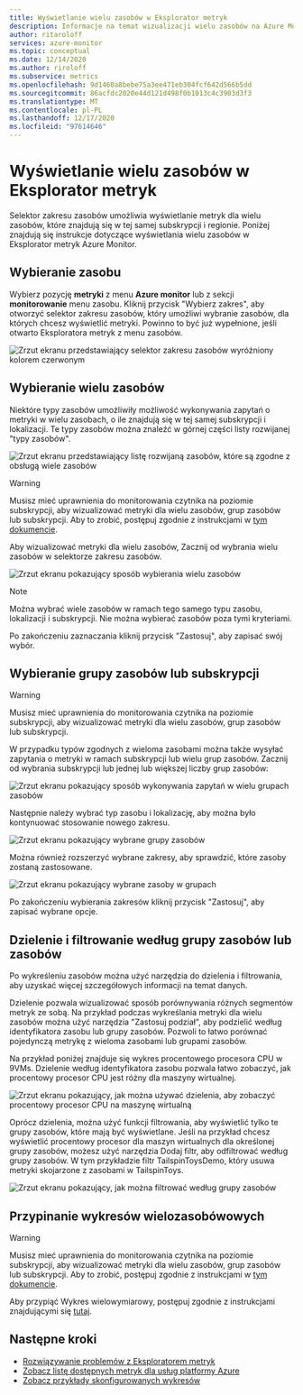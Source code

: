 ```yaml
---
title: Wyświetlanie wielu zasobów w Eksplorator metryk
description: Informacje na temat wizualizacji wielu zasobów na Azure Monitor Eksplorator metryk
author: ritaroloff
services: azure-monitor
ms.topic: conceptual
ms.date: 12/14/2020
ms.author: riroloff
ms.subservice: metrics
ms.openlocfilehash: 9d1460a8bebe75a3ee471eb304fcf642d566b5dd
ms.sourcegitcommit: 86acfdc2020e44d121d498f0b1013c4c3903d3f3
ms.translationtype: MT
ms.contentlocale: pl-PL
ms.lasthandoff: 12/17/2020
ms.locfileid: "97614646"
---
```

# <a name="viewing-multiple-resources-in-metrics-explorer"></a>Wyświetlanie wielu zasobów w Eksplorator metryk

Selektor zakresu zasobów umożliwia wyświetlanie metryk dla wielu zasobów, które znajdują się w tej samej subskrypcji i regionie. Poniżej znajdują się instrukcje dotyczące wyświetlania wielu zasobów w Eksplorator metryk Azure Monitor. 

## <a name="selecting-a-resource"></a>Wybieranie zasobu 

Wybierz pozycję **metryki** z menu **Azure monitor** lub z sekcji **monitorowanie** menu zasobu. Kliknij przycisk "Wybierz zakres", aby otworzyć selektor zakresu zasobów, który umożliwi wybranie zasobów, dla których chcesz wyświetlić metryki. Powinno to być już wypełnione, jeśli otwarto Eksploratora metryk z menu zasobów. 

![Zrzut ekranu przedstawiający selektor zakresu zasobów wyróżniony kolorem czerwonym](./media/metrics-charts/019.png)

## <a name="selecting-multiple-resources"></a>Wybieranie wielu zasobów 

Niektóre typy zasobów umożliwiły możliwość wykonywania zapytań o metryki w wielu zasobach, o ile znajdują się w tej samej subskrypcji i lokalizacji. Te typy zasobów można znaleźć w górnej części listy rozwijanej "typy zasobów". 

![Zrzut ekranu przedstawiający listę rozwijaną zasobów, które są zgodne z obsługą wiele zasobów ](./media/metrics-charts/020.png)

> [!WARNING] 
> Musisz mieć uprawnienia do monitorowania czytnika na poziomie subskrypcji, aby wizualizować metryki dla wielu zasobów, grup zasobów lub subskrypcji. Aby to zrobić, postępuj zgodnie z instrukcjami w [tym dokumencie](https://docs.microsoft.com/azure/role-based-access-control/role-assignments-portal).

Aby wizualizować metryki dla wielu zasobów, Zacznij od wybrania wielu zasobów w selektorze zakresu zasobów. 

![Zrzut ekranu pokazujący sposób wybierania wielu zasobów](./media/metrics-charts/021.png)

> [!NOTE]
> Można wybrać wiele zasobów w ramach tego samego typu zasobu, lokalizacji i subskrypcji. Nie można wybierać zasobów poza tymi kryteriami. 

Po zakończeniu zaznaczania kliknij przycisk "Zastosuj", aby zapisać swój wybór. 

## <a name="selecting-a-resource-group-or-subscription"></a>Wybieranie grupy zasobów lub subskrypcji 

> [!WARNING]
> Musisz mieć uprawnienia do monitorowania czytnika na poziomie subskrypcji, aby wizualizować metryki dla wielu zasobów, grup zasobów lub subskrypcji. 

W przypadku typów zgodnych z wieloma zasobami można także wysyłać zapytania o metryki w ramach subskrypcji lub wielu grup zasobów. Zacznij od wybrania subskrypcji lub jednej lub większej liczby grup zasobów: 

![Zrzut ekranu pokazujący sposób wykonywania zapytań w wielu grupach zasobów ](./media/metrics-charts/022.png)

Następnie należy wybrać typ zasobu i lokalizację, aby można było kontynuować stosowanie nowego zakresu. 

![Zrzut ekranu pokazujący wybrane grupy zasobów ](./media/metrics-charts/023.png)

Można również rozszerzyć wybrane zakresy, aby sprawdzić, które zasoby zostaną zastosowane.

![Zrzut ekranu pokazujący wybrane zasoby w grupach ](./media/metrics-charts/024.png)

Po zakończeniu wybierania zakresów kliknij przycisk "Zastosuj", aby zapisać wybrane opcje. 

## <a name="splitting-and-filtering-by-resource-group-or-resources"></a>Dzielenie i filtrowanie według grupy zasobów lub zasobów

Po wykreśleniu zasobów można użyć narzędzia do dzielenia i filtrowania, aby uzyskać więcej szczegółowych informacji na temat danych. 

Dzielenie pozwala wizualizować sposób porównywania różnych segmentów metryk ze sobą. Na przykład podczas wykreślania metryki dla wielu zasobów można użyć narzędzia "Zastosuj podział", aby podzielić według identyfikatora zasobu lub grupy zasobów. Pozwoli to łatwo porównać pojedynczą metrykę z wieloma zasobami lub grupami zasobów.  

Na przykład poniżej znajduje się wykres procentowego procesora CPU w 9VMs. Dzielenie według identyfikatora zasobu pozwala łatwo zobaczyć, jak procentowy procesor CPU jest różny dla maszyny wirtualnej. 

![Zrzut ekranu pokazujący, jak można używać dzielenia, aby zobaczyć procentowy procesor CPU na maszynę wirtualną](./media/metrics-charts/026.png)

Oprócz dzielenia, można użyć funkcji filtrowania, aby wyświetlić tylko te grupy zasobów, które mają być wyświetlane.  Jeśli na przykład chcesz wyświetlić procentowy procesor dla maszyn wirtualnych dla określonej grupy zasobów, możesz użyć narzędzia Dodaj filtr, aby odfiltrować według grupy zasobów. W tym przykładzie filtr TailspinToysDemo, który usuwa metryki skojarzone z zasobami w TailspinToys. 

![Zrzut ekranu pokazujący, jak można filtrować według grupy zasobów](./media/metrics-charts/027.png)

## <a name="pinning-your-multi-resource-charts"></a>Przypinanie wykresów wielozasobówowych 

> [!WARNING] 
> Musisz mieć uprawnienia do monitorowania czytnika na poziomie subskrypcji, aby wizualizować metryki dla wielu zasobów, grup zasobów lub subskrypcji. Aby to zrobić, postępuj zgodnie z instrukcjami w [tym dokumencie](https://docs.microsoft.com/azure/role-based-access-control/role-assignments-portal). 

Aby przypiąć Wykres wielowymiarowy, postępuj zgodnie z instrukcjami znajdującymi się [tutaj](https://docs.microsoft.com/azure/azure-monitor/platform/metrics-charts#pin-charts-to-dashboards). 

## <a name="next-steps"></a>Następne kroki

* [Rozwiązywanie problemów z Eksploratorem metryk](metrics-troubleshoot.md)
* [Zobacz listę dostępnych metryk dla usług platformy Azure](metrics-supported.md)
* [Zobacz przykłady skonfigurowanych wykresów](metric-chart-samples.md)


